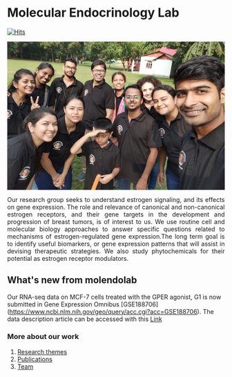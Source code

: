 # Molecular Endocrinology Lab
[![Hits](https://hits.seeyoufarm.com/api/count/incr/badge.svg?url=https%3A%2F%2Fmolendolab.github.io&count_bg=%236CA73F&title_bg=%23555555&icon=&icon_color=%23E7E7E7&title=Visitors&edge_flat=false)](https://hits.seeyoufarm.com)
<p align="center">
<img src="IMG-20191117-WA0015_resize.jpg" align="center"/>
</p>

<p align="justify">
Our research group seeks to understand estrogen signaling, and its effects on gene expression. The role and relevance of canonical and non-canonical estrogen receptors, and their gene targets in the development and progression of breast tumors, is of interest to us. We use routine cell and molecular biology approaches to answer specific questions related to mechanisms of estrogen-regulated gene expression.The long term goal is to identify useful biomarkers, or gene expression patterns that will assist in devising therapeutic strategies. We also study phytochemicals for their potential as estrogen receptor modulators.
</p>

## What's new from molendolab
Our RNA-seq data on MCF-7 cells treated with the GPER agonist, G1 is now submitted in Gene Expression Omnibus [GSE188706] (https://www.ncbi.nlm.nih.gov/geo/query/acc.cgi?acc=GSE188706). The data description article can be accessed with this [Link](https://www.sciencedirect.com/science/article/pii/S2352340922001597)

### More about our work
1. [Research themes](./ResearchThemes.md)
2. [Publications](./publications.md)
3. [Team](./team.md)

